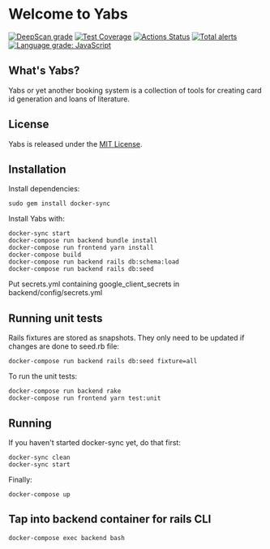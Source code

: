 # Welcome to Yabs

[![DeepScan grade](https://deepscan.io/api/teams/12020/projects/14980/branches/290973/badge/grade.svg)](https://deepscan.io/dashboard#view=project&tid=12020&pid=14980&bid=290973)
[![Test Coverage](https://api.codeclimate.com/v1/badges/d8dce4a40b65883e996b/test_coverage)](https://codeclimate.com/github/itggot-TE4/Yabs/test_coverage)
[![Actions Status](https://github.com/itggot-TE4/Yabs/workflows/Integration/badge.svg)](https://github.com/itggot-TE4/Yabs/actions)
[![Total alerts](https://img.shields.io/lgtm/alerts/g/itggot-TE4/Yabs.svg?logo=lgtm&logoWidth=18)](https://lgtm.com/projects/g/itggot-TE4/Yabs/alerts/)
[![Language grade: JavaScript](https://img.shields.io/lgtm/grade/javascript/g/itggot-TE4/Yabs.svg?logo=lgtm&logoWidth=18)](https://lgtm.com/projects/g/itggot-TE4/Yabs/context:javascript)

## What's Yabs?
Yabs or yet another booking system is a collection of tools for creating card id generation and loans of literature.

## License

Yabs is released under the [MIT License](https://opensource.org/licenses/MIT).

## Installation
Install dependencies:
```
sudo gem install docker-sync
```
Install Yabs with:
```
docker-sync start
docker-compose run backend bundle install
docker-compose run frontend yarn install
docker-compose build
docker-compose run backend rails db:schema:load
docker-compose run backend rails db:seed
```

Put secrets.yml containing google_client_secrets in backend/config/secrets.yml

## Running unit tests
Rails fixtures are stored as snapshots. They only need to be updated if changes are done to seed.rb file:
```
docker-compose run backend rails db:seed fixture=all
```
To run the unit tests:
```
docker-compose run backend rake
docker-compose run frontend yarn test:unit
```

## Running
If you haven't started docker-sync yet, do that first:
```
docker-sync clean
docker-sync start
```
Finally:
```
docker-compose up
```

## Tap into backend container for rails CLI
```
docker-compose exec backend bash
```
